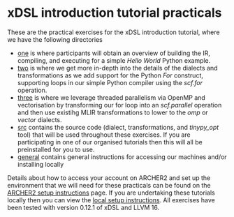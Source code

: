# xDSL introduction tutorial practicals

These are the practical exercises for the xDSL introduction tutorial, where we have the following directories

* [one](one) is where participants will obtain an overview of building the IR, compiling, and executing for a simple _Hello World_ Python example.
* [two](two) is where we get more in-depth into the details of the dialects and transformations as we add support for the Python _For_ construct, supporting loops in our simple Python compiler using the _scf.for_ operation.
* [three](three) is where we leverage threaded parallelism via OpenMP and vectorisation by transforming our for loop into an _scf.parallel_ operation and then use existihg MLIR transformations to lower to the _omp_ or _vector_ dialects.
* [src](src) contains the source code (dialect, transformations, and _tinypy_opt_ tool) that will be used throughout these exercises. If you are participating in one of our organised tutorials then this will all be preinstalled for you to use.
* [general](general) contains general instructions for accessing our machines and/or installing locally

Details about how to access your account on ARCHER2 and set up the environment that we will need for these practicals can be found on the [ARCHER2 setup instructions](https://github.com/xdslproject/training-intro/blob/main/practical/general/ARCHER2.md) page. If you are undertaking these tutorials locally then you can view the [local setup instructions](https://github.com/xdslproject/training-intro/blob/main/practical/general/local.md). All exercises have been tested with version 0.12.1 of xDSL and LLVM 16.
